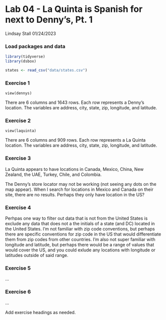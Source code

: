 Lab 04 - La Quinta is Spanish for next to Denny’s, Pt. 1
================
Lindsay Stall
01/24/2023

### Load packages and data

``` r
library(tidyverse) 
library(dsbox) 
```

``` r
states <- read_csv("data/states.csv")
```

### Exercise 1

``` {r-view-dennys}
view(dennys)
```

There are 6 columns and 1643 rows. Each row represents a Denny’s
location. The variables are address, city, state, zip, longitude, and
latitude.

### Exercise 2

``` {r-view-laquinta}
view(laquinta)
```

There are 6 columns and 909 rows. Each row represents a La Quinta
location. The variables are address, city, state, zip, longitude, and
latitude.

### Exercise 3

La Quinta appears to have locations in Canada, Mexico, China, New
Zealand, the UAE, Turkey, Chile, and Colombia.

The Denny’s store locator may not be working (not seeing any dots on the
map appear). When I search for locations in Mexico and Canada on their
site, there are no results. Perhaps they only have location in the US?

### Exercise 4

Perhpas one way to filter out data that is not from the United States is
exclude any data that does not a the initials of a state (and DC)
located in the United States. I’m not familiar with zip code
conventions, but perhaps there are specific conventions for zip code in
the US that would differentiate them from zip codes from other
countries. I’m also not super familiar with longitude and latitude, but
perhaps there would be a range of values that would cover the US, and
you could exlude any locations with longitude or latitudes outside of
said range.

### Exercise 5

…

### Exercise 6

…

Add exercise headings as needed.

